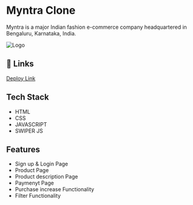 
# Myntra Clone

Myntra is a major Indian fashion e-commerce company headquartered in Bengaluru, Karnataka, India.


![Logo](https://assets.myntassets.com/f_webp,w_980,c_limit,fl_progressive,dpr_2.0/assets/images/2023/10/31/8b41f2e0-c64c-4a13-ad40-96462a814fcb1698764085531-Desktop-banner--2-.jpg)


## 🔗 Links





[Deploy Link](https://myntra-clone-ritesh-jana.netlify.app/)


## Tech Stack






- HTML
- CSS
- JAVASCRIPT
- SWIPER JS

## Features

- Sign up & Login Page
- Product Page
- Product description Page
- Paymenyt Page
- Purchase increase Functionality
- Filter Functionality
